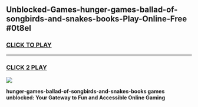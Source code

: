 
## Unblocked-Games-hunger-games-ballad-of-songbirds-and-snakes-books-Play-Online-Free #0t8el
<h3>
<a href="https://us.freeplayer.one?title=hunger-games-ballad-of-songbirds-and-snakes-books&ref=10M">CLICK TO PLAY</a></h3>
<hr>

<h3>
<a href="https://us.freeplayer.one?title=hunger-games-ballad-of-songbirds-and-snakes-books&ref=10M">CLICK 2 PLAY</a>
  
</h3>

<a href="https://us.freeplayer.one?title=hunger-games-ballad-of-songbirds-and-snakes-books&ref=10M"><img src="https://clearcache.store/games.png"></a>


**hunger-games-ballad-of-songbirds-and-snakes-books games unblocked: Your Gateway to Fun and Accessible Online Gaming**
